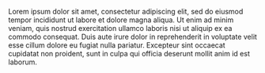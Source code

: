 Lorem ipsum dolor sit amet, consectetur adipiscing elit, sed do eiusmod tempor incididunt ut
 labore et dolore magna aliqua. Ut enim ad minim veniam, quis nostrud exercitation ullamco 
 laboris nisi ut aliquip ex ea commodo consequat. Duis aute irure dolor in reprehenderit in 
 voluptate velit esse cillum dolore eu fugiat nulla pariatur. Excepteur sint occaecat cupidatat 
 non proident, sunt in culpa qui officia deserunt mollit anim id est laborum.
 